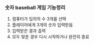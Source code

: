 ### 숫자 baseball 게임 기능정리

1. 컴퓨터가 임의의 수 3개를 선택
2. 플레이어에게 3개의 숫자 입력받음
3. 입력받은 결과 출력
4. 모두 맞춘 경우 다시 시작하거나 완전히 종료
